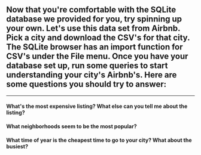 ## Now that you're comfortable with the SQLite database we provided for you, try spinning up your own. Let's use this data set from Airbnb. Pick a city and download the CSV's for that city. The SQLite browser has an import function for CSV's under the File menu.  Once you have your database set up, run some queries to start understanding your city's Airbnb's. Here are some questions you should try to answer:

---
#### What's the most expensive listing?  What else can you tell me about the listing?

#### What neighborhoods seem to be the most popular?

#### What time of year is the cheapest time to go to your city?  What about the busiest?
